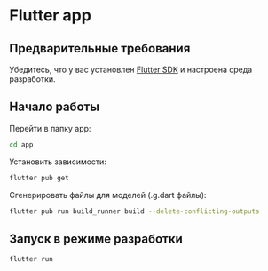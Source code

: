 # Flutter app

## Предварительные требования
Убедитесь, что у вас установлен [Flutter SDK](https://hrk-flutter-website.web.app/docs/get-started/install) и настроена среда разработки.

## Начало работы
Перейти в папку app:
```bash
cd app
```
Установить зависимости:
```bash
flutter pub get
```
Сгенерировать файлы для моделей (.g.dart файлы):
```bash
flutter pub run build_runner build --delete-conflicting-outputs
```

## Запуск в режиме разработки
```bash
flutter run
```